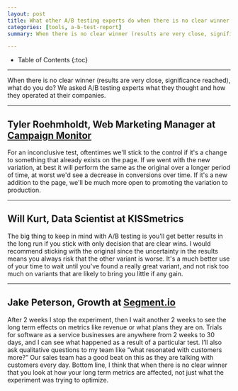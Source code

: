 ```yaml
---
layout: post
title: What other A/B testing experts do when there is no clear winner
categories: [tools, a-b-test-report]
summary: When there is no clear winner (results are very close, significance reached), what do you do?

---
```

* Table of Contents
{:toc}
* * *

When there is no clear winner (results are very close, significance reached), what  do you do? We asked A/B testing experts what they thought and how they operated at their companies.

* * *

## Tyler Roehmholdt, Web Marketing Manager at [Campaign Monitor][campaign-monitor]

For an inconclusive test, oftentimes we'll stick to the control if it's a change to something that already exists on the page. If we went with the new variation, at best it will perform the same as the original over a longer period of time, at worst we'd see a decrease in conversions over time. If it's a new addition to the page, we'll be much more open to promoting the variation to production.

* * *

## Will Kurt, Data Scientist at KISSmetrics

The big thing to keep in mind with A/B testing is you'll get better results in the long run if you stick with only decision that are clear wins. I would recommend sticking with the original since the uncertainty in the results means you always risk that the other variant is worse. It's a much better use of your time to wait until you've found a really great variant, and not risk too much on variants that are likely to bring you little if any gain.

* * *

## Jake Peterson, Growth at [Segment.io][segment-io]

After 2 weeks I stop the experiment, then I wait another 2 weeks to see the long term effects on metrics like revenue or what plans they are on. Trials for software as a service businesses are anywhere from 2 weeks to 30 days, and I can see what happened as a result of a particular test. I’ll also ask qualitative questions to my team like “what resonated with customers more?” Our sales team has a good beat on this as they are talking with customers every day. Bottom line, I think that when there is no clear winner that you look at how your long term metrics are affected, not just what the experiment was trying to optimize.

[campaign-monitor]: http://www.campaignmonitor.com/
[segment-io]: http://segment.io
